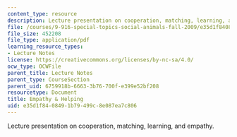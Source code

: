 ```yaml
---
content_type: resource
description: Lecture presentation on cooperation, matching, learning, and empathy.
file: /courses/9-916-special-topics-social-animals-fall-2009/e35d1f8408491b79499c8e087ea7c806_MIT9_916F09_lec04.pdf
file_size: 452208
file_type: application/pdf
learning_resource_types:
- Lecture Notes
license: https://creativecommons.org/licenses/by-nc-sa/4.0/
ocw_type: OCWFile
parent_title: Lecture Notes
parent_type: CourseSection
parent_uid: 6759918b-6663-3b76-700f-e399e52bf208
resourcetype: Document
title: Empathy & Helping
uid: e35d1f84-0849-1b79-499c-8e087ea7c806
---
```

Lecture presentation on cooperation, matching, learning, and empathy.